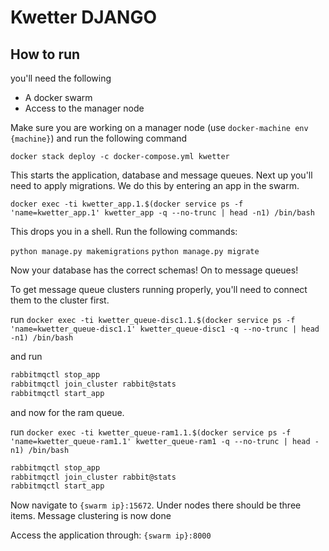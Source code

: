 # Kwetter DJANGO

## How to run

you'll need the following

- A docker swarm
- Access to the manager node

Make sure you are working on a manager node (use `docker-machine env {machine}`) and run the  following command

`docker stack deploy -c docker-compose.yml kwetter`

This starts the application, database and message queues. Next up you'll need to apply migrations. We do this by entering an app in the swarm.

`docker exec -ti kwetter_app.1.$(docker service ps -f 'name=kwetter_app.1' kwetter_app -q --no-trunc | head -n1) /bin/bash`

This drops you in a shell. Run the following commands:

`python manage.py makemigrations`
`python manage.py migrate`

Now your database has the correct schemas! On to message queues!

To get message queue clusters running properly, you'll need to connect them to the cluster first.

run `docker exec -ti kwetter_queue-disc1.1.$(docker service ps -f 'name=kwetter_queue-disc1.1' kwetter_queue-disc1 -q --no-trunc | head -n1) /bin/bash`

and run

```sh
rabbitmqctl stop_app
rabbitmqctl join_cluster rabbit@stats
rabbitmqctl start_app
```

and now for the ram queue.

run `docker exec -ti kwetter_queue-ram1.1.$(docker service ps -f 'name=kwetter_queue-ram1.1' kwetter_queue-ram1 -q --no-trunc | head -n1) /bin/bash`


```sh
rabbitmqctl stop_app
rabbitmqctl join_cluster rabbit@stats
rabbitmqctl start_app
```

Now navigate to `{swarm ip}:15672`. Under nodes there should be three items. Message clustering is now done

Access the application through: `{swarm ip}:8000`